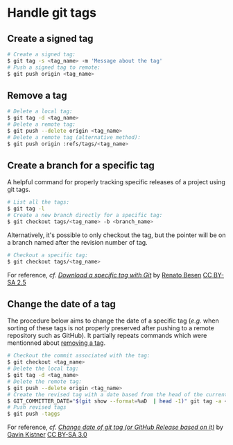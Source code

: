 # Handle git tags

## Create a signed tag

```bash
# Create a signed tag:
$ git tag -s <tag_name> -m 'Message about the tag'
# Push a signed tag to remote:
$ git push origin <tag_name>
```

## Remove a tag

```bash
# Delete a local tag:
$ git tag -d <tag_name>
# Delete a remote tag:
$ git push --delete origin <tag_name>
# Delete a remote tag (alternative method):
$ git push origin :refs/tags/<tag_name>
```

## Create a branch for a specific tag

A helpful command for properly tracking specific releases of a project using git tags.

```bash
# List all the tags:
$ git tag -l
# Create a new branch directly for a specific tag:
$ git checkout tags/<tag_name> -b <branch_name>
```

Alternatively, it's possible to only checkout the tag, but the pointer will be on a branch named after the revision number of tag.

```bash
# Checkout a specific tag:
$ git checkout tags/<tag_name>
```

For reference, _cf._ [_Download a specific tag with Git_](https://stackoverflow.com/a/792027) by [Renato Besen](https://github.com/besen/) [CC BY-SA 2.5](https://creativecommons.org/licenses/by-sa/2.5/)

## Change the date of a tag

The procedure below aims to change the date of a specific tag (_e.g._ when sorting of these tags is not properly preserved after pushing to a remote repository such as GitHub). It partially repeats commands which were mentionned about [removing a tag](##remove-a-tag).

```bash
# Checkout the commit associated with the tag:
$ git checkout <tag_name>
# Delete the local tag:
$ git tag -d <tag_name>
# Delete the remote tag:
$ git push --delete origin <tag_name>
# Create the revised tag with a date based from the head of the current checkout:
$ GIT_COMMITTER_DATE="$(git show --format=%aD  | head -1)" git tag -a <tag_name> -m "Add retroactively a tag for version <tag_name>"
# Push revised tags
$ git push -taggs
```

For reference, _cf._ [_Change date of git tag (or GitHub Release based on it)_](https://stackoverflow.com/a/21741848) by [Gavin Kistner](https://github.com/Phrogz) [CC BY-SA 3.0](https://creativecommons.org/licenses/by-sa/3.0/)
